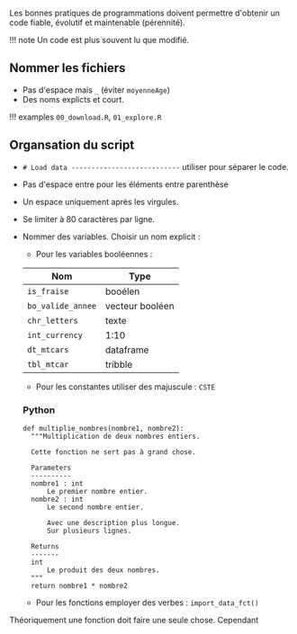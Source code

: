 Les bonnes pratiques de programmations doivent permettre d'obtenir un code fiable, évolutif et maintenable (pérennité). 

!!! note
    Un code est plus souvent lu que modifié.

## Nommer les fichiers 

* Pas d'espace mais `_` (éviter `moyenneAge`)
* Des noms explicts et court.

!!! examples 
    `00_download.R`, `01_explore.R`
    
## Organsation du script

* `# Load data ---------------------------` utiliser pour séparer le code.
* Pas d'espace entre pour les éléments entre parenthèse
* Un espace uniquement après les virgules.
* Se limiter à 80 caractères par ligne.
* Nommer des variables. Choisir un nom explicit :

    * Pour les variables booléennes : 

    Nom            | Type
    ---|---
    `is_fraise`    | booélen
    `bo_valide_annee` | vecteur booléen
    `chr_letters`  | texte
    `int_currency` | 1:10
    `dt_mtcars`    | dataframe
    `tbl_mtcar`    | tribble

    * Pour les constantes utiliser des majuscule : `CSTE`
 
  ### Python

  ```
  def multiplie_nombres(nombre1, nombre2):
    """Multiplication de deux nombres entiers.

    Cette fonction ne sert pas à grand chose.

    Parameters
    ----------
    nombre1 : int
        Le premier nombre entier.
    nombre2 : int
        Le second nombre entier.

        Avec une description plus longue.
        Sur plusieurs lignes.

    Returns
    -------
    int
        Le produit des deux nombres.
    """
    return nombre1 * nombre2
  ```
    * Pour les fonctions employer des verbes : `import_data_fct()`
 
Théoriquement une fonction doit faire une seule chose. Cependant 

